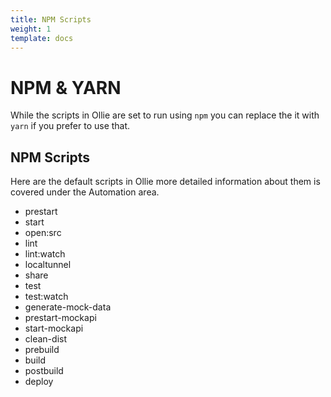 ```yaml
---
title: NPM Scripts
weight: 1
template: docs
---
```


# NPM & YARN

While the scripts in Ollie are set to run using `npm` you can replace the it with `yarn` if you prefer to use that.

## NPM Scripts

Here are the default scripts in Ollie more detailed information about them is covered under the Automation area.

- prestart
- start
- open:src
- lint
- lint:watch
- localtunnel
- share
- test
- test:watch
- generate-mock-data
- prestart-mockapi
- start-mockapi
- clean-dist
- prebuild
- build
- postbuild
- deploy
